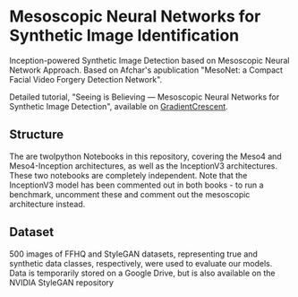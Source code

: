 # Mesoscopic Neural Networks for Synthetic Image Identification
Inception-powered Synthetic Image Detection based on Mesoscopic Neural Network Approach. Based on Afchar's apublication  "MesoNet: a Compact Facial Video Forgery Detection Network".

Detailed tutorial, "Seeing is Believing — Mesoscopic Neural Networks for Synthetic Image Detection", available on [GradientCrescent](https://medium.com/gradientcrescent/seeing-is-believing-in-the-age-of-ai-mesoscopic-neural-networks-for-synthetic-image-detection-an-71bf2f08adb9).

## Structure
The are twoIpython Notebooks in this repository, covering the Meso4 and Meso4-Inception architectures, as well as the InceptionV3 architectures. These two notebooks are completely independent. Note that the InceptionV3 model has been commented out in both books - to run a benchmark, uncomment these and comment out the mesoscopic architecture instead.

## Dataset

500 images of FFHQ and StyleGAN datasets, representing true and synthetic data classes, respectively, were used to evaluate our models. Data is temporarily stored on a Google Drive, but is also available on the NVIDIA StyleGAN repository

